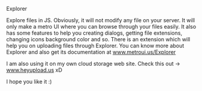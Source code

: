 Explorer

Explore files in JS. Obviously, it will not modify any file on your server. It will only make a metro UI where you can browse through your files easily.
It also has some features to help you creating dialogs, getting file extensions, changing icons background color and so. There is an extension which will help you on uploading files through Explorer.
You can know more about Explorer and also get its documentation at www.metroui.us/Explorer

I am also using it on my own cloud storage web site. Check this out -> www.heyupload.us xD

I hope you like it :)